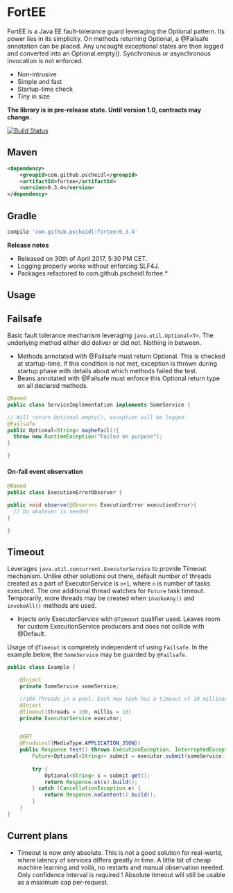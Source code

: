 # FortEE
FortEE is a Java EE fault-tolerance guard leveraging the Optional pattern. Its power lies in its simplicity. On methods returning Optional<T>, a @Failsafe annotation can be placed. Any uncaught exceptional states are then logged and converted into an Optional.empty(). Synchronous or asynchronous invocation is not enforced.

- Non-intrusive
- Simple and fast
- Startup-time check
- Tiny in size

**The library is in pre-release state. Until version 1.0, contracts may change.**

[![Build Status](https://travis-ci.org/Pscheidl/FortEE.svg?branch=master)](https://travis-ci.org/Pscheidl/FortEE)

## Maven
```xml
<dependency>
    <groupId>com.github.pscheidl</groupId>
    <artifactId>fortee</artifactId>
    <version>0.3.4</version>
</dependency>
```
## Gradle
```groovy
compile 'com.github.pscheidl:fortee:0.3.4'
```
**Release notes**
- Released on 30th of April 2017, 5:30 PM CET.
- Logging properly works without enforcing SLF4J.
- Packages refactored to com.github.pscheidl.fortee.*

## Usage

## Failsafe

Basic fault tolerance mechanism leveraging `java.util.Optional<T>`. The underlying method either did deliver or did not. Nothing in between.

- Methods annotated with @Failsafe must return Optional<T>. This is checked at startup-time. If this condition is not met, exception is thrown during startup phase with details about which methods failed the test.
- Beans annotated with @Failsafe must enforce this Optional<T> return type on all declared methods.

```java
@Named
public class ServiceImplementation implements SomeService {

// Will return Optional.empty(), exception will be logged
@Failsafe
public Optional<String> maybeFail(){
  throw new RuntimeException("Failed on purpose");
}

}
```
#### On-fail event observation
```java
@Named
public class ExecutionErrorObserver {

public void observe(@Observes ExecutionError executionError){
  // Do whatever is needed
}

}
```

## Timeout

Leverages `java.util.concurrent.ExecutorService` to provide Timeout mechanism. Unlike other solutions out there, default number of threads created as a part of ExecutorService is `n+1`, where `n` is number of tasks executed. The one additional thread watches for `Future` task timeout. Temporarily, more threads may be created when `invokeAny()` and `invokeAll()` methods are used.

- Injects only ExecutorService with `@Timeout` qualifier used. Leaves room for custom ExecutionService producers and does not collide with @Default.

Usage of `@Timeout` is completely independent of using `Failsafe`. In the example below, the `SomeService` may be guarded by `@Failsafe`.

```java
public class Example {

    @Inject
    private SomeService someService;

    //100 Threads in a pool. Each new task has a timeout of 10 milliseconds.
    @Inject
    @Timeout(threads = 100, millis = 10)
    private ExecutorService executor;


    @GET
    @Produces({MediaType.APPLICATION_JSON})
    public Response test() throws ExecutionException, InterruptedException {
        Future<Optional<String>> submit = executor.submit(someService::doSomething);
        
        try {
            Optional<String> s = submit.get();
            return Response.ok(s).build();
        } catch (CancellationException e) {
            return Response.noContent().build();
        }
    }
}
```

## Current plans
- Timeout is now only absolute. This is not a good solution for real-world, where latency of services differs greatly in time. A little bit of cheap machine learning and voilá, no restarts and manual observation needed. Only confidence interval is required ! Absolute timeout will still be usable as a maximum cap per-request.
